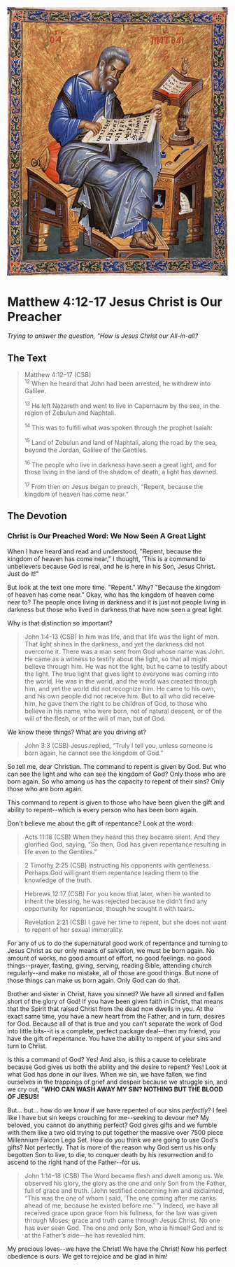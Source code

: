 <img class="intro-right" src="art-matthew.jpg">

# Matthew 4:12-17 Jesus Christ is Our Preacher

*Trying to answer the question, "How is Jesus Christ our All-in-all?*

## The Text

>Matthew 4:12–17 (CSB)  
><sup>12</sup> When he heard that John had been arrested, he withdrew into Galilee. 
>
><sup>13</sup> He left Nazareth and went to live in Capernaum by the sea, in the region of Zebulun and Naphtali. 
>
><sup>14</sup> This was to fulfill what was spoken through the prophet Isaiah: 
>
><sup>15</sup> Land of Zebulun and land of Naphtali, along the road by the sea, beyond the Jordan, Galilee of the Gentiles. 
>
><sup>16</sup> The people who live in darkness have seen a great light, and for those living in the land of the shadow of death, a light has dawned. 
>
><sup>17</sup> From then on Jesus began to preach, “Repent, because the kingdom of heaven has come near.”

## The Devotion

### Christ is Our Preached Word: We Now Seen A Great Light

When I have heard and read and understood, "Repent, because the kingdom of heaven has come near," I thought, 'This is a command to unbelievers because God is real, and he is here in his Son, Jesus Christ. Just do it!"

But look at the text one more time. "Repent." Why? "Because the kingdom of heaven has come near." Okay, who has the kingdom of heaven come near to? The people once living in darkness and it is just not people living in darkness but those who lived in darkness that have now seen a great light.

Why is that distinction so important?

>John 1:4-13 (CSB) In him was life, and that life was the light of men. That light shines in the darkness, and yet the darkness did not overcome it. There was a man sent from God whose name was John. He came as a witness to testify about the light, so that all might believe through him. He was not the light, but he came to testify about the light. The true light that gives light to everyone was coming into the world. He was in the world, and the world was created through him, and yet the world did not recognize him. He came to his own, and his own people did not receive him. But to all who did receive him, he gave them the right to be children of God, to those who believe in his name, who were born, not of natural descent, or of the will of the flesh, or of the will of man, but of God.

We know these things? What are you driving at?

>John 3:3 (CSB) Jesus replied, “Truly I tell you, unless someone is born again, he cannot see the kingdom of God.”

So tell me, dear Christian. The command to repent is given by God. But who can see the light and who can see the kingdom of God? Only those who are born again. So who among us has the capacity to repent of their sins? Only those who are born again.

This command to repent is given to those who have been given the gift and ability to repent--which is every person who has been born again.

Don't believe me about the gift of repentance? Look at the word:

>Acts 11:18 (CSB) When they heard this they became silent. And they glorified God, saying, “So then, God has given repentance resulting in life even to the Gentiles.”

>2 Timothy 2:25 (CSB) instructing his opponents with gentleness. Perhaps God will grant them repentance leading them to the knowledge of the truth.

>Hebrews 12:17 (CSB) For you know that later, when he wanted to inherit the blessing, he was rejected because he didn’t find any opportunity for repentance, though he sought it with tears.

>Revelation 2:21 (CSB) I gave her time to repent, but she does not want to repent of her sexual immorality.

For any of us to do the supernatural good work of repentance and turning to Jesus Christ as our only means of salvation, we must be born again. No amount of works, no good amount of effort, no good feelings. no good things--prayer, fasting, giving, serving, reading Bible, attending church regularly--and make no mistake, all of those are good things. But none of those things can make us born again. Only God can do that.

Brother and sister in Christ, have you sinned? We have all sinned and fallen short of the glory of God! If you have been given faith in Christ, that means that the Spirit that raised Christ from the dead now dwells in you. At the exact same time, you have a new heart from the Father, and in turn, desires for God. Because all of that is true and you can't separate the work of God into little bits--it is a complete, perfect package deal--then my friend, you have the gift of repentance. You have the ability to repent of your sins and turn to Christ.

Is this a command of God? Yes! And also, is this a cause to celebrate because God gives us both the ability and the desire to repent? Yes! Look at what God has done in our lives. When we sin, we have fallen, we find ourselves in the trappings of grief and despair because we struggle sin, and we cry out, "**WHO CAN WASH AWAY MY SIN? NOTHING BUT THE BLOOD OF JESUS!**

But... but... how do we know if we have repented of our sins *perfectly*? I feel like I have but sin keeps crouching for me--seeking to devour me? My beloved, you cannot do anything perfect? God gives gifts and we fumble with them like a two old trying to put together the massive over 7500 piece Millennium Falcon Lego Set. How do you think we are going to use God's gifts? Not perfectly. That is more of the reason why God sent us his only begotten Son to live, to die, to conquer death by his resurrection and to ascend to the right hand of the Father--for us.

>John 1:14–18 (CSB) The Word became flesh and dwelt among us. We observed his glory, the glory as the one and only Son from the Father, full of grace and truth. (John testified concerning him and exclaimed, “This was the one of whom I said, ‘The one coming after me ranks ahead of me, because he existed before me.’ ”) Indeed, we have all received grace upon grace from his fullness, for the law was given through Moses; grace and truth came through Jesus Christ. No one has ever seen God. The one and only Son, who is himself God and is at the Father’s side—he has revealed him.

My precious loves--we have the Christ! We have the Christ! Now his perfect obedience is ours. We get to rejoice and be glad in him!
